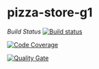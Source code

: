 # pizza-store-g1


*Build Status*
[![Build status](https://travis-ci.com/awt-jala/pizza-store-g1.svg?branch=develop)](https://travis-ci.com/awt-jala/pizza-store-g1) 

[![Code Coverage](https://img.shields.io/codecov/c/github/awt-jala/pizza-store-g1/develop.svg)](https://codecov.io/github/awt-jala/pizza-store-g1?branch=develop)

[![Quality Gate](https://sonarcloud.io/api/project_badges/measure?project=awt-jala_pizza-store-g1&metric=alert_status)](https://sonarcloud.io/dashboard/index/awt-jala_pizza-store-g1)
